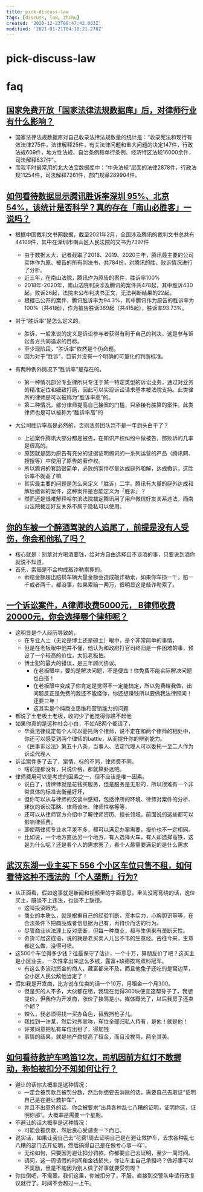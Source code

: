 ```yaml
---
title: pick-discuss-law
tags: [discuss, law, zhihu]
created: '2020-12-23T08:47:42.063Z'
modified: '2021-01-21T04:10:21.278Z'
---
```


# pick-discuss-law

# faq

## 

## [国家免费开放「国家法律法规数据库」后，对律师行业有什么影响？](https://www.zhihu.com/question/446302145)

- 国家法律法规数据库对自己收录法律法规数量的统计是：“收录宪法和现行有效法律275件，法律解释25件，有关法律问题和重大问题的决定147件，行政法规609件，地方性法规、自治条例和单行条例、经济特区法规16000余件，司法解释637件”。
- 而我平时最常用的北大法宝数据库中：“中央法规”层面的法律2878件，行政法规11254件，司法解释7261件，部门规章289904件。

## [如何看待数据显示腾讯胜诉率深圳 95%、北京 54%，该统计是否科学？真的存在「南山必胜客」一说吗？](https://www.zhihu.com/question/445902577)

- 根据中国裁判文书网数据，截至2021年2月，全国涉及腾讯的裁判文书总共有44109件，其中在深圳市南山区人民法院的文书为7397件
  - 由于数据太大，记者截取了2018、2019、2020三年，腾讯最主要的公司实体作为原、被告的所有判决书，共784份，对腾讯的胜、败诉情况进行了分析。
  - 近三年，在南山法院，腾讯作为原告的案件，胜诉率100%
  - 2018年-2020年，南山法院判决涉及腾讯的案件共478起，其中胜诉430起，败诉26起，法院未公布判决书正文，无法判断结果的22起。
  - 根据已公开的案件，腾讯胜诉率为94.3%，其中腾讯作为原告的胜诉率为100%（共41起），作为被告胜诉389起（共415起），胜诉率93.73%。

- 对于“胜诉率”是怎么定义的。
  - 胜诉，一般来说的定义是诉讼参与者获得有利于自己的判决，这是参与诉讼各方共同追求的目标。
  - 至少现阶段，“胜诉率”依然是个伪命题。
  - 因为对于“胜诉”，目前并没有一个明确的可量化的判断标准。
- 有两种例外情况下“胜诉率”是存在的。
  - 第一种情况部分专业律所只专注于某一特定类型的诉讼业务，通过对业务的精准定位和细致打磨，因此可以实现诉讼请求基本被法院支持。此类律所的律师是可以被称为“胜诉率高”的。
  - 第二种情况，部分律师提高自己接案的门槛，只承接有胜算的案件。此类律师也是可以被称为“胜诉率高”的

- 大公司胜诉率高是必然的，否则法务团队岂不是一年到头白干了？
  - 上述案件腾讯大部分都是被告，在知识产权纠纷中做被告，那败诉的几率是很高的。
  - 原因就是因为原告有充分的证据证明腾讯的一系列运营的产品（腾讯网、搜搜等）中使用了原告的著作权。
  - 所以腾讯的套路很简单，必败的案件尽量达成庭外和解，达成撤诉，这胜诉率不就高了嘛
  - 其实最主要的问题是怎么来定义「胜诉」二字。腾讯有大量的庭外达成和解后撤诉的案件，这种案件是否能定义为「胜诉」？
  - 然而还是很难解释哈尔滨法院裁定腾讯用了用户微信好友关系违法，而南山法院裁定好友关系不属于隐私可以使用。

## [你的车被一个醉酒驾驶的人追尾了，前提是没有人受伤，你会和他私了吗？](https://www.zhihu.com/question/318040670)

- 核心就是：别拿对方喝酒要钱，给对方自由选择且不谈酒的事，只要说到酒你就说不知道。
- 首先，索赔是不会构成敲诈勒索罪的。
  - 索赔金额超出赔损车辆大量金额会造成敲诈勒索，如果你车损一千，赔一千或者两千，都没事，如果索赔一两万，很明显这是敲诈勒索了。

## [一个诉讼案件，A律师收费5000元， B律师收费20000元，你会选择哪个律师呢？](https://www.zhihu.com/question/437770327)

- 这明显是个人经历导致的，
  - 在专业人士（无论是博士还是硕士）眼中，是个非常简单的事情，
  - 但是在老板眼中他并不懂，他认为和政府打官司终归是一件困难的事，预设了一个较高的价位，太低老板怕。
  - 博士犯的最大的错误，是三年顾问协议。
    - 在老板眼中，要的是解决问题，不是便宜！你免费不能实际解决问题也白搭！
    - 在老板眼中变成了你肯定是觉得不一定能搞定，所以免费给我做，出问题反正是免费的我还不能怪你，你还想赚钱所以要做我法律顾问！还要三年！
    - 这其实是个纯商业思维和营销能力的问题
- 都说了土老板土老板，收的少了他觉得你瞧不起他
- 如果你真的是这种社会小白，不如AB两个都请了，
  - 毕竟法律规定每个人可以委托两个律师，说不定在和两个律师的相处中，你还可以感受到两个律师的battle，从而提升你的辨别能力。
  - 《民事诉讼法》第五十八条，当事人、法定代理人可以委托一至二人作为诉讼代理人
- 诉讼案件多了去了，案情、标的不同，律师费不同。
  - 啥前提都没有，只说价格，那就算卦选吧。
- 律师费用可以是考虑的因素之一，但不应该是唯一因素。
  - 说白了，请律师就是花钱买服务，但是服务是无形的，所以很难有一个非常具体的标准去衡量好坏，
  - 但你可以从与律师的交谈中感知，包括律所的环境、律师对案件的分析、建议的诉讼策略、律师谈吐、律师性格等等，
  - 还可以从律师官方介绍中了解律师资历、擅长领域，前面说的这些都可以影响律师费。
  - 即使两律师专业水平差不多，都可以满足办案需要，报价也不一定相同。
  - 比如说，一个地方直达另一个地方，有人选择火车，有人却选择高铁，这是为什么呢？还是看个人的需求罢了，看个人最需要满足的是什么需求

## [武汉东湖一业主买下 556 个小区车位只售不租，如何看待这种不违法的「个人垄断」行为?](https://www.zhihu.com/question/437152671)

- 从正面看，假如这事就是新闻和视频里的字面意思，里头没弯弯绕的话，这位买主，既谈不上违法，也谈不上缺德。
  - 这叫投资眼光。
  - 商业的本质么，就是根据自己的经验判断，资本实力，心胸胆识等等，在合法条件下把商品或者信息据为己有，再待价而沽的行为。
  - 尽管商业从法理上反对垄断，但每一种商业，都与生俱来有垄断天性。
  - 奇货可居这成语，说的就是老买卖人儿吕不韦的生意经。古往今来，生意都这么做，没得可喷。
- 这500个车位得多少钱？往最保守了估计，一个十万，算朋友价了吧？这买主是小区业主，一次性拿出来这么多钱，露富+缺德挨骂双料冠军。
  - 有这么多流动资金的商人，藏富都来不及，而且他兔子还吃的是窝边草，全小区人民公敌他当定了！
- 假如我是开发商，比方说车位卖的话一个10万，月租金一个月300。
  - 但是买的人不多，大伙都在租，我现在觉得300块便宜这帮孙子了，我想提价，但我作为开发商，涨价了挨骂是小，媒体曝光了，以后我房子还卖个卵？
  - 辣么，我必须得找一买办角色，替我挡枪子儿。
  - 我找到一许某，然后对外宣称，车位全部归私人持有，是他！就是他！
  - 许某同意把私有车位出租了，得加钱
  - 事情的结果，就是地产商提高了租金，而且没挨骂，两全其美。

## [如何看待救护车鸣笛12次，司机因前方红灯不敢挪动，称怕被扣分不知如何让行？](https://www.zhihu.com/question/433256801)

- 避让的话你大概率是这种情况：
  - 一定会被罚款且被罚分数，然后你想要去消除的话，需要自己去取证“证明自己是在避让救护车”，
  - 并且不出意外的话，你会被要求“出具各种乱七八糟的证明，证明你这，证明你那”。大概率是需要一个星期。
- 不避让的话大概率是这种情况：
  - 可能会被罚款，然后良心受谴责一下而已。
- 说实话，如果让我自己去“花费1周去证明自己是在避让救护车，去求各种乱七八糟的部门去开证明，然后搞得自己是在做亏心事一样”。
  - 无论如何，只要因为避让扣分罚款，你都要自己去证明，至少一周时间。
  - 请问，这一周请假的时间和金钱损失，你让车主自己承担吗？做好事可以不奖励，但是不能因为别人做了好事就要受罚呀？
- 你拉倒吧，不需要。我们这里，你被扣分了，不服，直接到交警队申请行政复议就行了。时间不会超过一上午。
